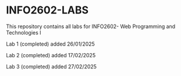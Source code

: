 # INFO2602-LABS

This repository contains all labs for INFO2602- Web Programming and Technologies I

Lab 1 (completed) added 26/01/2025

Lab 2 (completed) added 17/02/2025

Lab 3 (completed) added 27/02/2025
